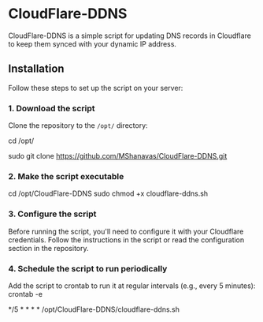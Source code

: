 # CloudFlare-DDNS

CloudFlare-DDNS is a simple script for updating DNS records in Cloudflare to keep them synced with your dynamic IP address.

## Installation

Follow these steps to set up the script on your server:

### 1. Download the script

Clone the repository to the `/opt/` directory:

cd /opt/

sudo git clone https://github.com/MShanavas/CloudFlare-DDNS.git

### 2. Make the script executable

cd /opt/CloudFlare-DDNS
sudo chmod +x cloudflare-ddns.sh

### 3. Configure the script

Before running the script, you'll need to configure it with your Cloudflare credentials. Follow the instructions in the script or read the configuration section in the repository.

### 4. Schedule the script to run periodically

Add the script to crontab to run it at regular intervals (e.g., every 5 minutes):
crontab -e

*/5 * * * * /opt/CloudFlare-DDNS/cloudflare-ddns.sh
